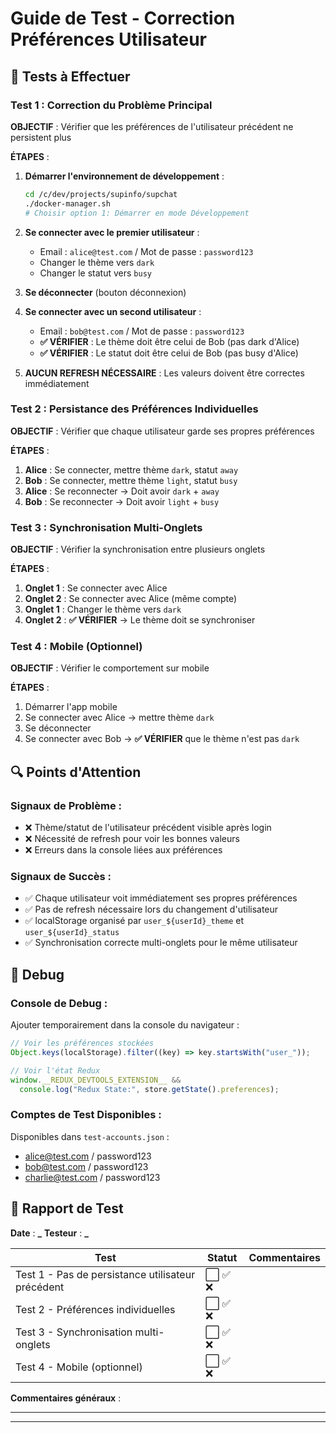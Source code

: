 # Guide de Test - Correction Préférences Utilisateur

## 🧪 Tests à Effectuer

### **Test 1 : Correction du Problème Principal**

**OBJECTIF** : Vérifier que les préférences de l'utilisateur précédent ne persistent plus

**ÉTAPES** :

1. **Démarrer l'environnement de développement** :

   ```bash
   cd /c/dev/projects/supinfo/supchat
   ./docker-manager.sh
   # Choisir option 1: Démarrer en mode Développement
   ```

2. **Se connecter avec le premier utilisateur** :

   - Email : `alice@test.com` / Mot de passe : `password123`
   - Changer le thème vers `dark`
   - Changer le statut vers `busy`

3. **Se déconnecter** (bouton déconnexion)

4. **Se connecter avec un second utilisateur** :

   - Email : `bob@test.com` / Mot de passe : `password123`
   - **✅ VÉRIFIER** : Le thème doit être celui de Bob (pas dark d'Alice)
   - **✅ VÉRIFIER** : Le statut doit être celui de Bob (pas busy d'Alice)

5. **AUCUN REFRESH NÉCESSAIRE** : Les valeurs doivent être correctes immédiatement

### **Test 2 : Persistance des Préférences Individuelles**

**OBJECTIF** : Vérifier que chaque utilisateur garde ses propres préférences

**ÉTAPES** :

1. **Alice** : Se connecter, mettre thème `dark`, statut `away`
2. **Bob** : Se connecter, mettre thème `light`, statut `busy`
3. **Alice** : Se reconnecter → Doit avoir `dark` + `away`
4. **Bob** : Se reconnecter → Doit avoir `light` + `busy`

### **Test 3 : Synchronisation Multi-Onglets**

**OBJECTIF** : Vérifier la synchronisation entre plusieurs onglets

**ÉTAPES** :

1. **Onglet 1** : Se connecter avec Alice
2. **Onglet 2** : Se connecter avec Alice (même compte)
3. **Onglet 1** : Changer le thème vers `dark`
4. **Onglet 2** : **✅ VÉRIFIER** → Le thème doit se synchroniser

### **Test 4 : Mobile (Optionnel)**

**OBJECTIF** : Vérifier le comportement sur mobile

**ÉTAPES** :

1. Démarrer l'app mobile
2. Se connecter avec Alice → mettre thème `dark`
3. Se déconnecter
4. Se connecter avec Bob → **✅ VÉRIFIER** que le thème n'est pas `dark`

## 🔍 Points d'Attention

### **Signaux de Problème** :

- ❌ Thème/statut de l'utilisateur précédent visible après login
- ❌ Nécessité de refresh pour voir les bonnes valeurs
- ❌ Erreurs dans la console liées aux préférences

### **Signaux de Succès** :

- ✅ Chaque utilisateur voit immédiatement ses propres préférences
- ✅ Pas de refresh nécessaire lors du changement d'utilisateur
- ✅ localStorage organisé par `user_${userId}_theme` et `user_${userId}_status`
- ✅ Synchronisation correcte multi-onglets pour le même utilisateur

## 🐛 Debug

### **Console de Debug** :

Ajouter temporairement dans la console du navigateur :

```javascript
// Voir les préférences stockées
Object.keys(localStorage).filter((key) => key.startsWith("user_"));

// Voir l'état Redux
window.__REDUX_DEVTOOLS_EXTENSION__ &&
  console.log("Redux State:", store.getState().preferences);
```

### **Comptes de Test Disponibles** :

Disponibles dans `test-accounts.json` :

- alice@test.com / password123
- bob@test.com / password123
- charlie@test.com / password123

## 📝 Rapport de Test

**Date** : ******\_******
**Testeur** : ******\_******

| Test                                              | Statut   | Commentaires |
| ------------------------------------------------- | -------- | ------------ |
| Test 1 - Pas de persistance utilisateur précédent | ⬜ ✅ ❌ |              |
| Test 2 - Préférences individuelles                | ⬜ ✅ ❌ |              |
| Test 3 - Synchronisation multi-onglets            | ⬜ ✅ ❌ |              |
| Test 4 - Mobile (optionnel)                       | ⬜ ✅ ❌ |              |

**Commentaires généraux** :

---

---
